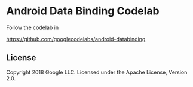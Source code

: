 Android Data Binding Codelab
=============================================
Follow the codelab in

https://github.com/googlecodelabs/android-databinding


License 
--------

Copyright 2018 Google LLC. Licensed under the Apache License, Version 2.0.
